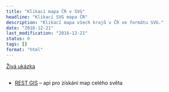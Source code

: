 ```yaml
---
title: "Klikací mapa ČR v SVG"
headline: "Klikací SVG mapa ČR"
description: "Klikací mapa všech krajů v ČR ve formátu SVG."
date: "2016-12-21"
last_modification: "2016-12-21"
status: 0
tags: []
format: "html"
---
```


<p><a href="https://kod.djpw.cz/amdc">Živá ukázka</a></p>

<img src="/files/mapa-cr-svg/cz-kraje.svg" alt="">

<ul>
  <li>
    <a href="https://restgis.com">REST GIS</a> – api pro získání map celého světa
  </li>
</ul>